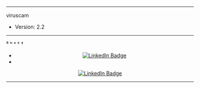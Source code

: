 - - -

viruscam
  - Version: 2.2

- - -

⁶ ʰ ᵒ ˢ †
  - <div id="badges" align="center">
      <a href="https://t.me/are_you_okays">
        <img src="https://img.shields.io/badge/GROUP-red?style=for-the-badge&logo=twitter&logoColor=white)" alt="LinkedIn Badge"/>
      </a>
  - </div>
<div id="badges" align="center">
  <a href="https://vk.com/invite/AMKGDq4">
    <img src="https://img.shields.io/badge/Sicret-red?style=for-the-badge&logo=twitter&logoColor=white)" alt="LinkedIn Badge"/>
  </a>
</div>
  
- - -
